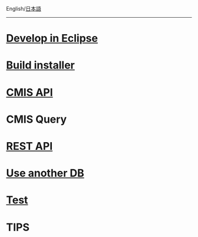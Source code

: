 English/[日本語](https://github.com/aegif/NemakiWare/wiki/%E9%96%8B%E7%99%BA)
***
# [Develop in Eclipse](https://github.com/aegif/NemakiWare/wiki/Development_-Development-in-Eclipse)
# [Build installer](https://github.com/aegif/NemakiWare/wiki/Development_-Build-installer)
# [CMIS API](https://github.com/aegif/NemakiWare/wiki/Development_-CMIS-API)
# CMIS Query
# [REST API](https://github.com/aegif/NemakiWare/wiki/Development_-REST-API)
# [Use another DB](https://github.com/aegif/NemakiWare/wiki/Note-on-writing-another-DAO)
# [Test](https://github.com/aegif/NemakiWare/wiki/Development_Test)
# TIPS